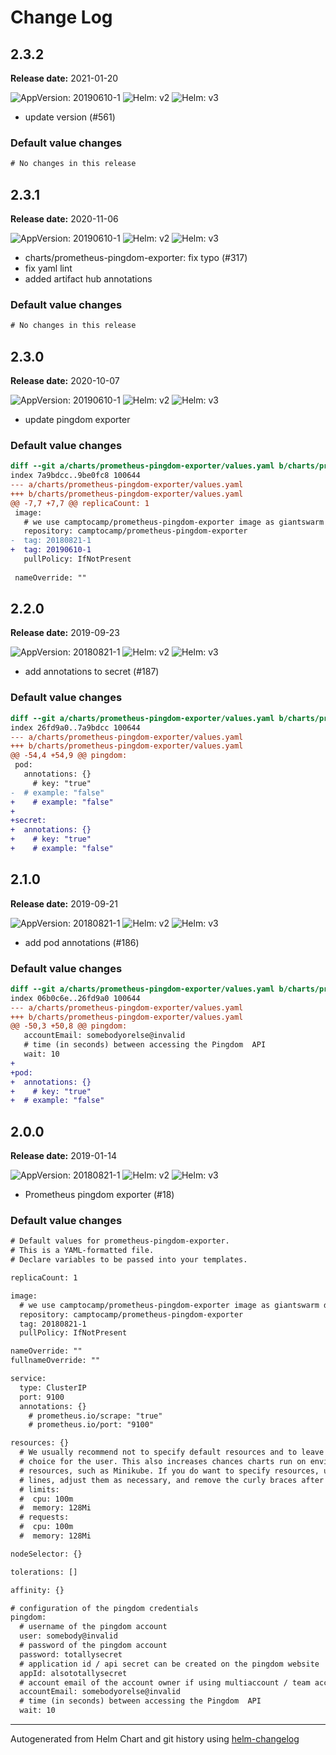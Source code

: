 # Change Log

## 2.3.2 

**Release date:** 2021-01-20

![AppVersion: 20190610-1](https://img.shields.io/static/v1?label=AppVersion&message=20190610-1&color=success&logo=)
![Helm: v2](https://img.shields.io/static/v1?label=Helm&message=v2&color=inactive&logo=helm)
![Helm: v3](https://img.shields.io/static/v1?label=Helm&message=v3&color=informational&logo=helm)


* update version (#561) 

### Default value changes

```diff
# No changes in this release
```

## 2.3.1 

**Release date:** 2020-11-06

![AppVersion: 20190610-1](https://img.shields.io/static/v1?label=AppVersion&message=20190610-1&color=success&logo=)
![Helm: v2](https://img.shields.io/static/v1?label=Helm&message=v2&color=inactive&logo=helm)
![Helm: v3](https://img.shields.io/static/v1?label=Helm&message=v3&color=informational&logo=helm)


* charts/prometheus-pingdom-exporter: fix typo (#317) 
* fix yaml lint 
* added artifact hub annotations 

### Default value changes

```diff
# No changes in this release
```

## 2.3.0 

**Release date:** 2020-10-07

![AppVersion: 20190610-1](https://img.shields.io/static/v1?label=AppVersion&message=20190610-1&color=success&logo=)
![Helm: v2](https://img.shields.io/static/v1?label=Helm&message=v2&color=inactive&logo=helm)
![Helm: v3](https://img.shields.io/static/v1?label=Helm&message=v3&color=informational&logo=helm)


* update pingdom exporter 

### Default value changes

```diff
diff --git a/charts/prometheus-pingdom-exporter/values.yaml b/charts/prometheus-pingdom-exporter/values.yaml
index 7a9bdcc..9be0fc8 100644
--- a/charts/prometheus-pingdom-exporter/values.yaml
+++ b/charts/prometheus-pingdom-exporter/values.yaml
@@ -7,7 +7,7 @@ replicaCount: 1
 image:
   # we use camptocamp/prometheus-pingdom-exporter image as giantswarm did not publish recent versions after 0.1.1
   repository: camptocamp/prometheus-pingdom-exporter
-  tag: 20180821-1
+  tag: 20190610-1
   pullPolicy: IfNotPresent
 
 nameOverride: ""
```

## 2.2.0 

**Release date:** 2019-09-23

![AppVersion: 20180821-1](https://img.shields.io/static/v1?label=AppVersion&message=20180821-1&color=success&logo=)
![Helm: v2](https://img.shields.io/static/v1?label=Helm&message=v2&color=inactive&logo=helm)
![Helm: v3](https://img.shields.io/static/v1?label=Helm&message=v3&color=informational&logo=helm)


* add annotations to secret (#187) 

### Default value changes

```diff
diff --git a/charts/prometheus-pingdom-exporter/values.yaml b/charts/prometheus-pingdom-exporter/values.yaml
index 26fd9a0..7a9bdcc 100644
--- a/charts/prometheus-pingdom-exporter/values.yaml
+++ b/charts/prometheus-pingdom-exporter/values.yaml
@@ -54,4 +54,9 @@ pingdom:
 pod:
   annotations: {}
     # key: "true"
-  # example: "false"
+    # example: "false"
+
+secret:
+  annotations: {}
+    # key: "true"
+    # example: "false"
```

## 2.1.0 

**Release date:** 2019-09-21

![AppVersion: 20180821-1](https://img.shields.io/static/v1?label=AppVersion&message=20180821-1&color=success&logo=)
![Helm: v2](https://img.shields.io/static/v1?label=Helm&message=v2&color=inactive&logo=helm)
![Helm: v3](https://img.shields.io/static/v1?label=Helm&message=v3&color=informational&logo=helm)


* add pod annotations (#186) 

### Default value changes

```diff
diff --git a/charts/prometheus-pingdom-exporter/values.yaml b/charts/prometheus-pingdom-exporter/values.yaml
index 06b0c6e..26fd9a0 100644
--- a/charts/prometheus-pingdom-exporter/values.yaml
+++ b/charts/prometheus-pingdom-exporter/values.yaml
@@ -50,3 +50,8 @@ pingdom:
   accountEmail: somebodyorelse@invalid
   # time (in seconds) between accessing the Pingdom  API
   wait: 10
+
+pod:
+  annotations: {}
+    # key: "true"
+  # example: "false"
```

## 2.0.0 

**Release date:** 2019-01-14

![AppVersion: 20180821-1](https://img.shields.io/static/v1?label=AppVersion&message=20180821-1&color=success&logo=)
![Helm: v2](https://img.shields.io/static/v1?label=Helm&message=v2&color=inactive&logo=helm)
![Helm: v3](https://img.shields.io/static/v1?label=Helm&message=v3&color=informational&logo=helm)


* Prometheus pingdom exporter (#18) 

### Default value changes

```diff
# Default values for prometheus-pingdom-exporter.
# This is a YAML-formatted file.
# Declare variables to be passed into your templates.

replicaCount: 1

image:
  # we use camptocamp/prometheus-pingdom-exporter image as giantswarm did not publish recent versions after 0.1.1
  repository: camptocamp/prometheus-pingdom-exporter
  tag: 20180821-1
  pullPolicy: IfNotPresent

nameOverride: ""
fullnameOverride: ""

service:
  type: ClusterIP
  port: 9100
  annotations: {}
    # prometheus.io/scrape: "true"
    # prometheus.io/port: "9100"

resources: {}
  # We usually recommend not to specify default resources and to leave this as a conscious
  # choice for the user. This also increases chances charts run on environments with little
  # resources, such as Minikube. If you do want to specify resources, uncomment the following
  # lines, adjust them as necessary, and remove the curly braces after 'resources:'.
  # limits:
  #  cpu: 100m
  #  memory: 128Mi
  # requests:
  #  cpu: 100m
  #  memory: 128Mi

nodeSelector: {}

tolerations: []

affinity: {}

# configuration of the pingdom credentials
pingdom:
  # username of the pingdom account
  user: somebody@invalid
  # password of the pingdom account
  password: totallysecret
  # application id / api secret can be created on the pingdom website
  appId: alsototallysecret
  # account email of the account owner if using multiaccount / team accounts
  accountEmail: somebodyorelse@invalid
  # time (in seconds) between accessing the Pingdom  API
  wait: 10
```

---
Autogenerated from Helm Chart and git history using [helm-changelog](https://github.com/tropnikovvl/helm-changelog)
